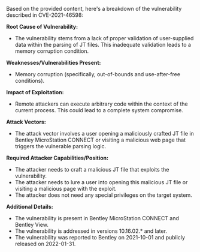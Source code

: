 Based on the provided content, here's a breakdown of the vulnerability described in CVE-2021-46598:

**Root Cause of Vulnerability:**
- The vulnerability stems from a lack of proper validation of user-supplied data within the parsing of JT files. This inadequate validation leads to a memory corruption condition.

**Weaknesses/Vulnerabilities Present:**
- Memory corruption (specifically, out-of-bounds and use-after-free conditions).

**Impact of Exploitation:**
- Remote attackers can execute arbitrary code within the context of the current process. This could lead to a complete system compromise.

**Attack Vectors:**
- The attack vector involves a user opening a maliciously crafted JT file in Bentley MicroStation CONNECT or visiting a malicious web page that triggers the vulnerable parsing logic.

**Required Attacker Capabilities/Position:**
- The attacker needs to craft a malicious JT file that exploits the vulnerability.
- The attacker needs to lure a user into opening this malicious JT file or visiting a malicious page with the exploit.
- The attacker does not need any special privileges on the target system.

**Additional Details:**

- The vulnerability is present in Bentley MicroStation CONNECT and Bentley View.
- The vulnerability is addressed in versions 10.16.02.\* and later.
- The vulnerability was reported to Bentley on 2021-10-01 and publicly released on 2022-01-31.